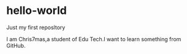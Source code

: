 # hello-world
Just my first reposltory

I am Chris7mas,a student of Edu Tech.I want to learn something from GitHub.
